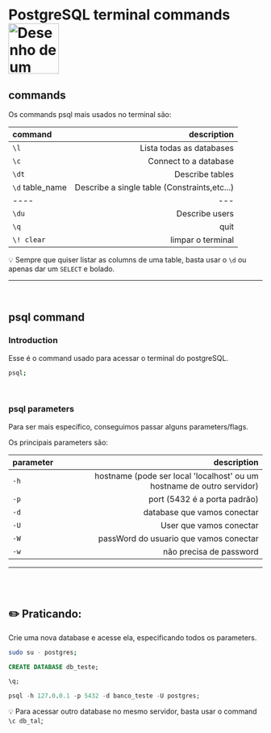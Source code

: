 
# PostgreSQL terminal commands <img src="https://cdn-icons-png.flaticon.com/512/4248/4248402.png" alt="Desenho de um terminal" width="100px" align="center">

## commands
Os commands psql mais usados no terminal são:

| command              | description|
| :---                 | ---:|
| ```\l```             | Lista todas as databases|
| ```\c```             | Connect to a database|
| ```\dt```            | Describe tables|
| ```\d``` table_name  | Describe a single table (Constraints,etc...)|
| ----                 | ---|
| ```\du```            | Describe users|
| ```\q```             | quit|
| ```\! clear```       | limpar o terminal|


:bulb: Sempre que quiser listar as columns de uma table, basta usar o `\d` ou apenas dar um `SELECT` e bolado.


<hr>
<br>

## psql command
### Introduction
Esse é o command usado para acessar o terminal do postgreSQL.

```bash
psql;
```
<br>

### psql parameters

Para ser mais específico, conseguimos passar alguns parameters/flags.

Os principais parameters são:

| parameter | description |
| :---      |        ---: |
| ```-h```  |  hostname (pode ser local 'localhost' ou um hostname de outro servidor) |
| ```-p```  | port (5432 é a porta padrão) |
| ```-d```  | database que vamos conectar |
| ```-U```  | User que vamos conectar |
| ```-W```  | passWord do usuario que vamos conectar |
| ```-w```  |não precisa de password |

<hr>
<br>
<br>

## :pencil2: Praticando:

Crie uma nova database e acesse ela, especificando todos os parameters.

```bash
sudo su - postgres;
```

```sql
CREATE DATABASE db_teste;
```

```sql
\q;
```

```sql
psql -h 127.0.0.1 -p 5432 -d banco_teste -U postgres;
```

:bulb: Para acessar outro database no mesmo servidor, basta usar o command `\c db_tal`;